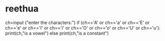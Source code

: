 # reethua
ch=input ("enter the characters:")
if (ch=='A' or ch=='a' or ch=='E' or ch=='e' or ch=='I' or ch=='i' or ch=='O' or ch=='o' or ch=='U' or ch=='u'):
  print(ch,"is a vowel")
else
  print(ch,"is a constant")
